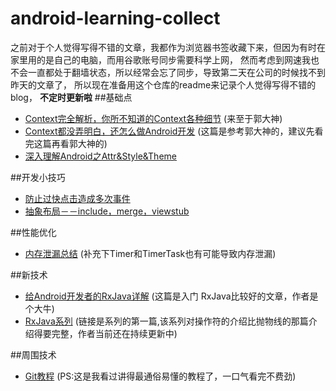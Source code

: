 # android-learning-collect  
之前对于个人觉得写得不错的文章，我都作为浏览器书签收藏下来，但因为有时在家里用的是自己的电脑，而用谷歌账号同步需要科学上网，
然而考虑到网速我也不会一直都处于翻墙状态，所以经常会忘了同步，导致第二天在公司的时候找不到昨天的文章了，
所以现在准备用这个仓库的readme来记录个人觉得写得不错的blog， **不定时更新啦**
##基础点  
* [Context完全解析，你所不知道的Context各种细节](http://blog.csdn.net/guolin_blog/article/details/47028975) (来至于郭大神)  
* [Context都没弄明白，还怎么做Android开发](http://mp.weixin.qq.com/s?__biz=MzA3NzM0OTMxNA==&mid=2652285292&idx=1&sn=e5f20349ddc3b2407a9a97c24f13c9e9&scene=1&srcid=09115paVS9R6DllvCoTcPLNH#rd) (这篇是参考郭大神的，建议先看完这篇再看郭大神的)
* [深入理解Android之Attr&Style&Theme](http://mp.weixin.qq.com/s?__biz=MzIzMjE1Njg4Mw==&mid=2650117771&idx=1&sn=d9c4483756441bf03b1a2811a2e71fbc#rd)  

##开发小技巧  
* [防止过快点击造成多次事件](http://blog.csdn.net/mrzhang_happy/article/details/51087765)  
* [抽象布局－－include，merge，viewstub](http://blog.csdn.net/xyz_lmn/article/details/14524567)  
  
##性能优化  
* [内存泄漏总结](https://segmentfault.com/a/1190000006852540) (补充下Timer和TimerTask也有可能导致内存泄漏)  
  
##新技术  
* [给Android开发者的RxJava详解](http://gank.io/post/560e15be2dca930e00da1083) (这篇是入门 RxJava比较好的文章，作者是个大牛)  
* [RxJava系列](http://www.jianshu.com/p/ec9849f2e510) (链接是系列的第一篇,该系列对操作符的介绍比抛物线的那篇介绍得要完整，作者当前还在持续更新中)

##周围技术  
* [Git教程](http://www.liaoxuefeng.com/wiki/0013739516305929606dd18361248578c67b8067c8c017b000) (PS:这是我看过讲得最通俗易懂的教程了，一口气看完不费劲)  
